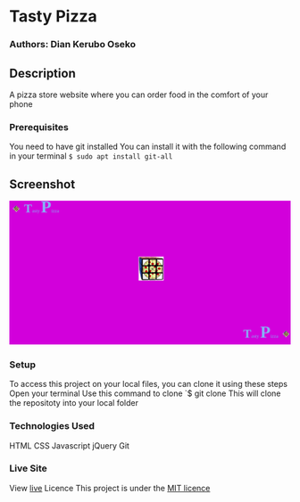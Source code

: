 # Tasty Pizza 
### Authors: Dian Kerubo Oseko
## Description
A pizza store website where you can order food in the comfort of your phone

### Prerequisites
You need to have git installed
You can install it with the following command in your terminal
`$ sudo apt install git-all`
## Screenshot
![](images/screenshot.png)

### Setup
To access this project on your local files, you can clone it using these steps
Open your terminal
Use this command to clone `$ git clone 
This will clone the repositoty into your local folder

### Technologies Used
 HTML
 CSS
 Javascript
 jQuery
 Git
### Live Site
View [live](https://299hannah.github.io/collaboration/)
Licence
This project is under the [MIT licence](licence)